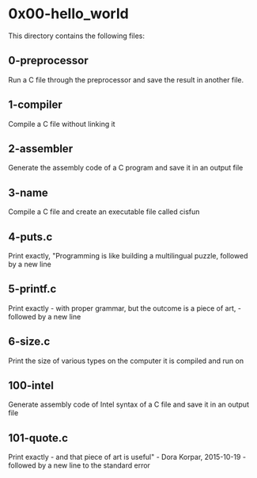 # 0x00-hello_world
This directory contains the following files:
## 0-preprocessor
Run a C file through the preprocessor and save the result in another file.
## 1-compiler
Compile a C file without linking it
## 2-assembler
Generate the assembly code of a C program and save it in an output file
## 3-name
Compile a C file and create an executable file called cisfun
## 4-puts.c
Print exactly, "Programming is like building a multilingual puzzle, followed by a new line 
## 5-printf.c
Print exactly - with proper grammar, but the outcome is a piece of art, - followed by a new line
## 6-size.c
Print the size of various types on the computer it is compiled and run on
## 100-intel
Generate assembly code of Intel syntax of a C file and save it in an output file
## 101-quote.c
Print exactly - and that piece of art is useful" - Dora Korpar, 2015-10-19 - followed by a new line to the standard error